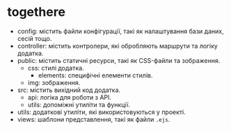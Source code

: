 # togethere

- config: містить файли конфігурації, такі як налаштування бази даних, сесій тощо.
- controller: містить контролери, які обробляють маршрути та логіку додатка.
- public: містить статичні ресурси, такі як CSS-файли та зображення.
  - css: стилі додатка.
    - elements: специфічні елементи стилів.
  - img: зображення.
- src: містить вихідний код додатка.
  - api: логіка для роботи з API.
  - utils: допоміжні утиліти та функції.
- utils: додаткові утиліти, які використовуються у проекті.
- views: шаблони представлення, такі як файли `.ejs`.
